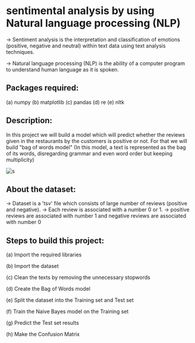 # sentimental analysis by using Natural language processing (NLP)
-> Sentiment analysis is the interpretation and classification of emotions (positive, negative and neutral) within text data using text analysis techniques.

-> Natural language processing (NLP) is the ability of a computer program to understand human language as it is spoken.

## Packages required:
(a) numpy 
(b) matplotlib
(c) pandas 
(d) re
(e) nltk 

## Description:
In this project we will build a model which will predict whether the reviews given in the restaurants by the customers is positive or not. For that we will build
"bag of words model" (In this model, a text is represented as the bag of its words, disregarding grammar and even word order but keeping multiplicity)

![s](https://user-images.githubusercontent.com/68856803/88803839-b0523d00-d1ca-11ea-98cf-b6a0093e559d.png)

## About the dataset:
-> Dataset is a 'tsv' file which consists of large number of reviews (positive and negative). 
-> Each review is associated with a number 0 or 1. 
-> positive reviews are associated with number 1 and negative reviews are associated with number 0

## Steps to build this project:
(a) Import the required libraries

(b) Import the dataset

(c) Clean the texts by removing the unnecessary stopwords

(d) Create the Bag of Words model

(e) Split the dataset into the Training set and Test set

(f) Train the Naive Bayes model on the Training set

(g) Predict the Test set results

(h) Make the Confusion Matrix

